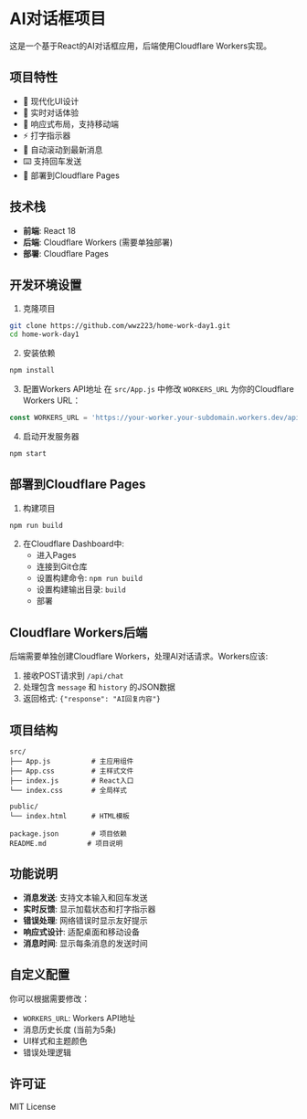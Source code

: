# AI对话框项目

这是一个基于React的AI对话框应用，后端使用Cloudflare Workers实现。

## 项目特性

- 🎨 现代化UI设计
- 💬 实时对话体验  
- 📱 响应式布局，支持移动端
- ⚡ 打字指示器
- 🔄 自动滚动到最新消息
- ⌨️ 支持回车发送
- 🚀 部署到Cloudflare Pages

## 技术栈

- **前端**: React 18
- **后端**: Cloudflare Workers (需要单独部署)
- **部署**: Cloudflare Pages

## 开发环境设置

1. 克隆项目
```bash
git clone https://github.com/wwz223/home-work-day1.git
cd home-work-day1
```

2. 安装依赖
```bash
npm install
```

3. 配置Workers API地址
在 `src/App.js` 中修改 `WORKERS_URL` 为你的Cloudflare Workers URL：
```javascript
const WORKERS_URL = 'https://your-worker.your-subdomain.workers.dev/api/chat';
```

4. 启动开发服务器
```bash
npm start
```

## 部署到Cloudflare Pages

1. 构建项目
```bash
npm run build
```

2. 在Cloudflare Dashboard中:
   - 进入Pages
   - 连接到Git仓库
   - 设置构建命令: `npm run build`
   - 设置构建输出目录: `build`
   - 部署

## Cloudflare Workers后端

后端需要单独创建Cloudflare Workers，处理AI对话请求。Workers应该:

1. 接收POST请求到 `/api/chat`
2. 处理包含 `message` 和 `history` 的JSON数据
3. 返回格式: `{"response": "AI回复内容"}`

## 项目结构

```
src/
├── App.js          # 主应用组件
├── App.css         # 主样式文件
├── index.js        # React入口
└── index.css       # 全局样式

public/
└── index.html      # HTML模板

package.json        # 项目依赖
README.md          # 项目说明
```

## 功能说明

- **消息发送**: 支持文本输入和回车发送
- **实时反馈**: 显示加载状态和打字指示器
- **错误处理**: 网络错误时显示友好提示
- **响应式设计**: 适配桌面和移动设备
- **消息时间**: 显示每条消息的发送时间

## 自定义配置

你可以根据需要修改：

- `WORKERS_URL`: Workers API地址
- 消息历史长度 (当前为5条)
- UI样式和主题颜色
- 错误处理逻辑

## 许可证

MIT License